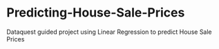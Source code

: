 # Predicting-House-Sale-Prices
Dataquest guided project using Linear Regression to predict House Sale Prices

